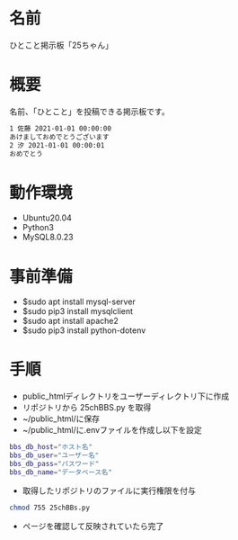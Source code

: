 # 名前
ひとこと掲示板「25ちゃん」

# 概要
名前、「ひとこと」を投稿できる掲示板です。
```bash
1 佐藤 2021-01-01 00:00:00
あけましておめでとうございます
2 汐 2021-01-01 00:00:01
おめでとう
```

# 動作環境
* Ubuntu20.04
* Python3
* MySQL8.0.23

# 事前準備
* $sudo apt install mysql-server
* $sudo pip3 install mysqlclient
* $sudo apt install apache2
* $sudo pip3 install python-dotenv

# 手順

* public_htmlディレクトリをユーザーディレクトリ下に作成
* リポジトリから 25chBBS.py を取得
* ~/public_html/に保存
* ~/public_html/に.envファイルを作成し以下を設定
```bash
bbs_db_host="ホスト名"
bbs_db_user="ユーザー名"
bbs_db_pass="パスワード"
bbs_db_name="データベース名"
```
* 取得したリポジトリのファイルに実行権限を付与
```bash
chmod 755 25chBBs.py
```
* ページを確認して反映されていたら完了


